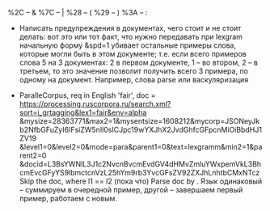 %2C – &
%7C – |
%28 – (
%29 – )
%3A – :


* Написать предупреждения в документах, чего стоит и не стоит делать:
 вот это или тот факт, что нужно передавать при lexgram начальную форму
&spd=1 убивает остальные примеры слова, которые могли быть в этом документе; т.е. если
всего примеров слова 5 на 3 документах: 2 в первом документе, 1 – во втором, 2 – в третьем,
то это значение позволит получить всего 3 примера, по одному на документ.
Например, слова parse или васкуляризация
 
* ParalleCorpus, req in English 'fair', doc =
https://processing.ruscorpora.ru/search.xml?sort=i_grtagging&lex1=fair&env=alpha
&mysize=28363771&max2=1&mysentsize=1608212&mycorp=JSONeyJkb2NfbGFuZyI6IFsiZW5nIl0sICJpc19wYXJhX2JvdGhfcGFpcnMiOiBbdHJ1ZV19
&level1=0&level2=0&mode=para&parent1=0&text=lexgramm&min2=1&parent2=0
&docid=L3BsYWNlL3J1c2NvcnBvcmEvdGV4dHMvZmluYWxpemVkL3BhcmEvcGFyYS9lbmctcnVzL25hYm9rb3YvcGFsZV92ZXJhLnhtbCMxNTcz
Skip the doc, where l1 == l2 (пока что)
Parse doc by <table class='para'>. Язык одинаковый – суммируем в очередной пример,
другой – завершаем первый пример, работаем с новым.
